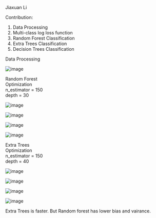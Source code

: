 Jiaxuan Li

Contribution:
  1. Data Processing     
  2. Multi-class log loss function   
  3. Random Forest Classification   
  4. Extra Trees Classification   
  5. Decision Trees Classification   

Data Processing

![image](https://user-images.githubusercontent.com/37093162/126872947-aefed9fe-6a0a-488f-84ca-a4a12b8229fe.png)



Random Forest      
  Optimization      
    n_estimator = 150   
    depth = 30   


![image](https://user-images.githubusercontent.com/37093162/126872707-e3549708-93ae-4d0a-b57c-9275e4504582.png)

![image](https://user-images.githubusercontent.com/37093162/126872715-fbf6c25e-b502-42b2-b37a-3c4318d43ddf.png)

![image](https://user-images.githubusercontent.com/37093162/126872724-aa033d49-45bd-4f86-b43f-ed37abe7a8a4.png)

![image](https://user-images.githubusercontent.com/37093162/126872728-4512627a-b9da-4b05-bbc6-6d718ad83ab6.png)



Extra Trees        
  Optimization    
  n_estimator = 150   
  depth = 40   

![image](https://user-images.githubusercontent.com/37093162/126874367-9ff79e44-e621-4839-8eeb-5540511fb840.png)

![image](https://user-images.githubusercontent.com/37093162/126874358-835706f7-e62a-454f-ba7f-7e372560bab6.png)

![image](https://user-images.githubusercontent.com/37093162/126874343-4a2acff9-e93d-4cac-8c83-b0c7a5d027ac.png)

![image](https://user-images.githubusercontent.com/37093162/126874334-6a13ec2e-0152-45f1-ba8f-970d57c94fd3.png)


Extra Trees is faster. But Random forest has lower bias and vairance.



